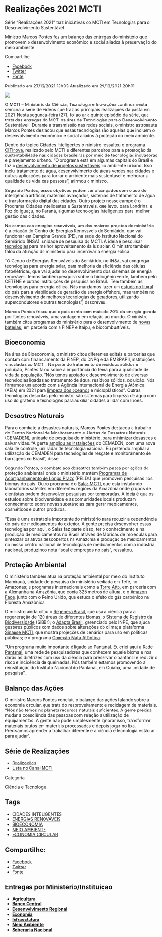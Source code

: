 
# Realizações 2021 MCTI

Série “Realizações 2021” traz iniciativas do MCTI em Tecnologias para o Desenvolvimento Sustentável

Ministro Marcos Pontes fez um balanço das entregas do ministério que promovem o desenvolvimento econômico e social aliados à preservação do meio ambiente

Compartilhe: 
 - [Facebook](http://www.facebook.com/sharer.php?u=https://www.gov.br/mcti/pt-br/acompanhe-o-mcti/noticias/2021/12/serie-201crealizacoes-2021201d-traz-iniciativas-do-mcti-em-tecnologias-para-o-desenvolvimento-sustentavel "Facebook") 
 - [Twitter](https://twitter.com/share?text=S%C3%A9rie%20%E2%80%9CRealiza%C3%A7%C3%B5es%202021%E2%80%9D%20traz%20iniciativas%20do%20MCTI%20em%20Tecnologias%20para%20o%20Desenvolvimento%20Sustent%C3%A1vel&url=https://www.gov.br/mcti/resolveuid/6fbdb3d05179412caffca39fcfa5bc93 "Twitter") 
 - [Fonte](https://www.gov.br/mcti/pt-br/acompanhe-o-mcti/noticias/2021/12/serie-201crealizacoes-2021201d-traz-iniciativas-do-mcti-em-tecnologias-para-o-desenvolvimento-sustentavel "ir para fonte")

Publicado em 27/12/2021 18h33 Atualizado em 29/12/2021 20h01

![ ](https://www.gov.br/mcti/pt-br/acompanhe-o-mcti/noticias/2021/12/serie-201crealizacoes-2021201d-traz-iniciativas-do-mcti-em-tecnologias-para-o-desenvolvimento-sustentavel/fullbanner_tec_desen_sust.png/@@images/a114e974-3020-4f11-838e-bdc1d615bcde.png)

O MCTI – Ministério da Ciência, Tecnologia e Inovações continua nesta semana a série de vídeos que traz as principais realizações da pasta em 2021. Nesta segunda-feira (27), foi ao ar o quinto episódio da série, que trata das entregas do MCTI na área de Tecnologias para o Desenvolvimento Sustentável.  Durante a transmissão nas redes sociais, o ministro astronauta Marcos Pontes destacou que essas tecnologias são aquelas que incluem o desenvolvimento econômico e social aliados à proteção do meio ambiente.  
  
Dentro do tópico Cidades Inteligentes o ministro ressaltou o programa [CITInova](https://citinova.mctic.gov.br/), realizado pelo MCTI e diferentes parceiros para a promoção da sustentabilidade nas cidades brasileiras por meio de tecnologias inovadoras e planejamento urbano. “O programa está em algumas capitais do Brasil e faz o [desenvolvimento de projetos sustentáveis](https://www.gov.br/cgcl/clima/noticias/citinova-promove-sustentabilidade-em-cidades-brasileiras) no ambiente urbano. Isso inclui tratamento de água, desenvolvimento de áreas verdes nas cidades e outras aplicações para tornar o ambiente mais sustentável e melhorar a qualidade de vida das pessoas”, afirmou o ministro.  
  
Segundo Pontes, esses objetivos podem ser alcançados com o uso de inteligência artificial, materiais avançados, sistemas de tratamento de água e transformação digital das cidades. Outro projeto nesse campo é o Programa Cidades Inteligentes e Sustentáveis, que levou para [Londrina](https://www.gov.br/mcti/pt-br/acompanhe-o-mcti/noticias/2021/09/ministro-participa-de-inauguracao-da-primeira-rua-inteligente-do-pais), e Foz do Iguaçu, no Paraná, algumas tecnologias inteligentes para  melhor gestão das cidades.  
  
No campo das energias renováveis, um dos maiores projetos do ministério é a criação do Centro de Energias Renováveis do Semiárido, que vai funcionar em Campina Grande (PB), na sede do Instituto Nacional do Semiárido (INSA), unidade de pesquisa do MCTI. A ideia é [pesquisar tecnologias](https://renovasemiarido.insa.gov.br/) para melhor aproveitamento da luz solar. O ministro também falou da atuação do ministério para incentivar a energia eólica.  
  
“O Centro de Energias Renováveis do Semiárido, no INSA, vai congregar tecnologias para energia solar, para melhoria da eficiência das células fotoelétricas, que vai ajudar no desenvolvimento dos sistemas de energia renovável. Temos também pesquisa sobre o hidrogênio verde, também pelo CETENE e outras instituições de pesquisa no Brasil.  Tem também as tecnologias para energia eólica. Nós mandamos fazer um [estudo no litoral](https://www.gov.br/06/mcti-fara-estudo-sobre-potencial-eolico-de-parte-da-costa-brasileira) do país para a viabilidade de geração de energia offshore, mas também no desenvolvimento de melhores tecnologias de geradores, utilizando supercondutores e outras tecnologias”, descreveu.  
  
Marcos Pontes frisou que o país conta com mais de 70% da energia gerada por fontes renováveis, uma vantagem em relação ao mundo. O ministro também citou programas do ministério para o desenvolvimento de [novas baterias](http://www.finep.gov.br/noticias/todas-noticias/6101-finep-marca-presenca-em-visita-tecnica-a-usina-hidreletrica-de-itaipu), em parceria com a FINEP e Itaipu, e biocombustíveis.

## Bioeconomia

Na área de Bioeconomia, o ministro citou diferentes editais e parcerias que contam com financiamento da FINEP, do CNPq e da EMBRAPII, instituições vinculadas ao MCTI.  Na parte do tratamento de resíduos sólidos e poluição, Pontes falou sobre a importância do tema para a qualidade de vida da população. “Nós temos apoiado o desenvolvimento de diversas tecnologias ligadas ao tratamento de água, resíduos sólidos, poluição. Nós firmamos um acordo com a Agência Internacional de Energia Atômica (AEIA) em 2021 para [limpeza dos oceanos](https://www.gov.br/07/mcti-e-aiea-discutem-projeto-para-reduzir-poluicao-no-mar) e microplásticos”. Outras tecnologias descritas pelo ministro são sistemas para limpeza de água com uso do grafeno e tecnologias para auxiliar cidades a lidar com lixões.  

## Desastres Naturais

Para o combate a desastres naturais, Marcos Pontes destacou o trabalho do Centro Nacional de Monitoramento e Alertas de Desastres Naturais (CEMADEN), unidade de pesquisa do ministério, para minimizar desastres e salvar vidas. “A gente [ampliou as instalações](https://www.gov.br/rede-mcti/cemaden/conteudo/noticias-cemaden/ministro-do-mcti-inaugura-novas-instalacoes-e-radar-meteorologico-no-evento-de-celebracao-aos-10-anos-do-cemaden) do CEMADEN, com uma nova sala de controle, um radar de tecnologia nacional. Eu pretendo ampliar a utilização do CEMADEN para tecnologias de resgate e monitoramento de barragens no Brasil”, disse.  
  
Segundo Pontes, o combate aos desastres também passa por ações de proteção ambiental, onde o ministério mantém [Programas de Acompanhamento de Longo Prazo](https://www.gov.br/cnpq/pt-br/acesso-a-informacao/acoes-e-programas/programas/peld) (PELDs) que promovem pesquisas nos biomas do país. Outro programa é o [Salas MCTI](https://www.gov.br/09/mcti-entrega-laboratorios-satelites-para-regiao-amazonica), que está instalando laboratórios satélites em diferentes regiões da Amazônia onde grupos de cientistas podem desenvolver pesquisas por temporadas. A ideia é que os estudos sobre biodiversidade e as comunidades locais produzam conhecimento sobre novas substâncias para gerar medicamentos, cosméticos e outros produtos.  
  
“Essa é uma [estratégia](https://www.gov.br/06/estrategia-do-ministerio-visa-transformar-pesquisas-na-area-de-remedios-em-novos-tratamentos) importante do ministério para reduzir a dependência do país de medicamentos do exterior. A gente precisa desenvolver essas tecnologias por aqui, o Salas faz parte disso, ter o conhecimento e na produção de medicamentos no Brasil através de fábricas de moléculas para sintetizar os ativos descobertos na Amazônia e produção de medicamentos no nosso centro nacional de tecnologias de medicamentos com a indústria nacional, produzindo nota fiscal e empregos no país”, ressaltou.  
  
## Proteção Ambiental

O ministério também atua na proteção ambiental por meio do Instituto Mamirauá, unidade de pesquisa do ministério sediada em Tefé, no Amazonas; e programas internacionais como a [Torre Atto](https://www.attoproject.org/pt/), em parceria com a Alemanha na Amazônia, que conta 325 metros de altura, e o [Amazon Face](https://amazonface.inpa.gov.br/), junto com o Reino Unido, que estuda o efeito do gás carbônico na Floresta Amazônica.  
  
O ministro ainda citou o [Regenera Brasil](https://www.gov.br/2020/08/iniciativa-regenera-brasil-do-mcti-vai-atuar-na-recuperacao-de-ecossistemas-nacionais), que usa a ciência para a regeneração de 120 áreas de diferentes biomas, o [Sistema de Registro da Biodiversidade](https://www.sibbr.gov.br/) (SiBBr); o [Adapta Brasil](https://adaptabrasil.mcti.gov.br/), gerenciado pelo INPE, que ajuda gestores públicos com dados sobre alterações do clima; a plataforma [Sinapse MCTI](https://www.gov.br/sirene/dados-e-ferramentas/sinapse), que mostra projeções de cenários para uso em políticas públicas; e o programa [Conexão Mata Atlântica](https://conexaomataatlantica.mctic.gov.br/cma/portal/).  
  
“Um programa muito importante é ligado ao Pantanal. Eu criei aqui a [Rede Pantanal](https://www.gov.br/10/com-apoio-do-mcti-rede-pantanal-de-pesquisa-usa-ciencia-para-mitigar-e-prevenir-incendios), uma rede de pesquisadores que conhecem aquele bioma e nos darão as diretrizes com uso da ciência para preservar o pantanal e reduzir o risco e incidência de queimadas. Nós também estamos promovendo a reinstituição do Instituto Nacional do Pantanal, em Cuiabá, uma unidade de pesquisa”.  

## Balanço das Ações

O ministro Marcos Pontes concluiu o balanço das ações falando sobre a economia circular, que trata do reaproveitamento e reciclagem de materiais. “Nós não temos no planeta recursos naturais suficientes. A gente precisa mudar a consciência das pessoas com relação a utilização de equipamentos. A gente não pode simplesmente ignorar isso, transformar materiais brutos em materiais processados e depois jogar no lixo. Precisamos aprender a trabalhar diferente e a ciência e tecnologia estão aí para ajudar”.  

## Série de Realizações

 - [Realizações](/docs/ciencia-tecnologia/serie-realizacoes)
 - [Lista no Canal MCTI](https://www.youtube.com/playlist?list=PLa8HqSGatmeQMmersmsIovNrk5R7lEh4V)

Categoria

Ciência e Tecnologia
## Tags
 - [CIDADES INTELIGENTES](https://www.gov.br/mcti/pt-br/@@search?Subject%3Alist=CIDADES%20INTELIGENTES)
 - [ENERGIAS RENOVÁVEIS](https://www.gov.br/mcti/pt-br/@@search?Subject%3Alist=ENERGIAS%20RENOV%C3%81VEIS)
 - [BIOECONOMIA](https://www.gov.br/mcti/pt-br/@@search?Subject%3Alist=BIOECONOMIA)
 - [MEIO AMBIENTE](https://www.gov.br/mcti/pt-br/@@search?Subject%3Alist=MEIO%20AMBIENTE)
 - [ECONOMIA CIRCULAR](https://www.gov.br/mcti/pt-br/@@search?Subject%3Alist=ECONOMIA%20CIRCULAR)

## Compartilhe: 
 - [Facebook](http://www.facebook.com/sharer.php?u=https://www.gov.br/mcti/pt-br/acompanhe-o-mcti/noticias/2021/12/serie-201crealizacoes-2021201d-traz-iniciativas-do-mcti-em-tecnologias-para-o-desenvolvimento-sustentavel "Facebook") 
 - [Twitter](https://twitter.com/share?text=S%C3%A9rie%20%E2%80%9CRealiza%C3%A7%C3%B5es%202021%E2%80%9D%20traz%20iniciativas%20do%20MCTI%20em%20Tecnologias%20para%20o%20Desenvolvimento%20Sustent%C3%A1vel&url=https://www.gov.br/mcti/resolveuid/6fbdb3d05179412caffca39fcfa5bc93 "Twitter") 
 - [Fonte](https://www.gov.br/mcti/pt-br/acompanhe-o-mcti/noticias/2021/12/serie-201crealizacoes-2021201d-traz-iniciativas-do-mcti-em-tecnologias-para-o-desenvolvimento-sustentavel "ir para fonte")

## Entregas por Ministério/Instituição

 - [**Agricultura**](/docs/agricultura)
 - [**Banco Central**](/docs/economia/banco-central)
 - [**Desenvolvimento Regional**](/docs/desenvolvimento-regional/)
 - [**Economia**](/docs/economia/fatos-recentes)
 - [**Infraestutura**](/docs/infraestrutura)
 - [**Meio Ambiente**](/docs/meioambiente/)
 - [**Soberania Nacional**](/blog/2022-03-02-soberania-nacional)
